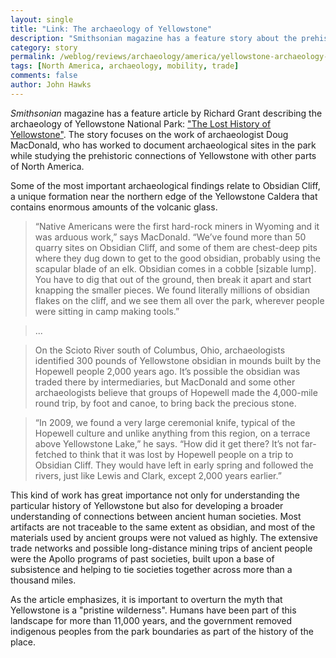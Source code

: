 ```yaml
---
layout: single
title: "Link: The archaeology of Yellowstone"
description: "Smithsonian magazine has a feature story about the prehistory of the national park."
category: story
permalink: /weblog/reviews/archaeology/america/yellowstone-archaeology-smithsonian-2021.html
tags: [North America, archaeology, mobility, trade]
comments: false
author: John Hawks
---
```


<em>Smithsonian</em> magazine has a feature article by Richard Grant describing the archaeology of Yellowstone National Park: <a href="https://www.smithsonianmag.com/history/lost-history-yellowstone-180976518/">"The Lost History of Yellowstone"</a>. The story focuses on the work of archaeologist Doug MacDonald, who has worked to document archaeological sites in the park while studying the prehistoric connections of Yellowstone with other parts of North America. 

Some of the most important archaeological findings relate to Obsidian Cliff, a unique formation near the northern edge of the Yellowstone Caldera that contains enormous amounts of the volcanic glass. 

<blockquote>“Native Americans were the first hard-rock miners in Wyoming and it was arduous work,” says MacDonald. “We’ve found more than 50 quarry sites on Obsidian Cliff, and some of them are chest-deep pits where they dug down to get to the good obsidian, probably using the scapular blade of an elk. Obsidian comes in a cobble [sizable lump]. You have to dig that out of the ground, then break it apart and start knapping the smaller pieces. We found literally millions of obsidian flakes on the cliff, and we see them all over the park, wherever people were sitting in camp making tools.”</blockquote>

<blockquote>...</blockquote>

<blockquote>On the Scioto River south of Columbus, Ohio, archaeologists identified 300 pounds of Yellowstone obsidian in mounds built by the Hopewell people 2,000 years ago. It’s possible the obsidian was traded there by intermediaries, but MacDonald and some other archaeologists believe that groups of Hopewell made the 4,000-mile round trip, by foot and canoe, to bring back the precious stone.</blockquote>

<blockquote>“In 2009, we found a very large ceremonial knife, typical of the Hopewell culture and unlike anything from this region, on a terrace above Yellowstone Lake,” he says. “How did it get there? It’s not far-fetched to think that it was lost by Hopewell people on a trip to Obsidian Cliff. They would have left in early spring and followed the rivers, just like Lewis and Clark, except 2,000 years earlier.”</blockquote>

This kind of work has great importance not only for understanding the particular history of Yellowstone but also for developing a broader understanding of connections between ancient human societies. Most artifacts are not traceable to the same extent as obsidian, and most of the materials used by ancient groups were not valued as highly. The extensive trade networks and possible long-distance mining trips of ancient people were the Apollo programs of past societies, built upon a base of subsistence and helping to tie societies together across more than a thousand miles. 

As the article emphasizes, it is important to overturn the myth that Yellowstone is a "pristine wilderness". Humans have been part of this landscape for more than 11,000 years, and the government removed indigenous peoples from the park boundaries as part of the history of the place. 
 

